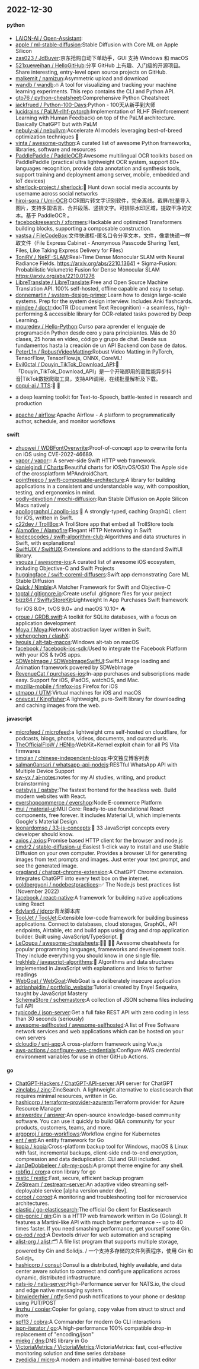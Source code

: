 ## 2022-12-30

#### python
* [LAION-AI / Open-Assistant](https://github.com/LAION-AI/Open-Assistant):
* [apple / ml-stable-diffusion](https://github.com/apple/ml-stable-diffusion):Stable Diffusion with Core ML on Apple Silicon
* [zas023 / JdBuyer](https://github.com/zas023/JdBuyer):京东抢购自动下单助手，GUI 支持 Windows 和 macOS
* [521xueweihan / HelloGitHub](https://github.com/521xueweihan/HelloGitHub):分享 GitHub 上有趣、入门级的开源项目。Share interesting, entry-level open source projects on GitHub.
* [malkemit / namizun](https://github.com/malkemit/namizun):Asymmetric upload and download
* [wandb / wandb](https://github.com/wandb/wandb):🔥
A tool for visualizing and tracking your machine learning experiments. This repo contains the CLI and Python API.
* [gto76 / python-cheatsheet](https://github.com/gto76/python-cheatsheet):Comprehensive Python Cheatsheet
* [jackfrued / Python-100-Days](https://github.com/jackfrued/Python-100-Days):Python - 100天从新手到大师
* [lucidrains / PaLM-rlhf-pytorch](https://github.com/lucidrains/PaLM-rlhf-pytorch):Implementation of RLHF (Reinforcement Learning with Human Feedback) on top of the PaLM architecture. Basically ChatGPT but with PaLM
* [nebuly-ai / nebullvm](https://github.com/nebuly-ai/nebullvm):Accelerate AI models leveraging best-of-breed optimization techniques
🚀
* [vinta / awesome-python](https://github.com/vinta/awesome-python):A curated list of awesome Python frameworks, libraries, software and resources
* [PaddlePaddle / PaddleOCR](https://github.com/PaddlePaddle/PaddleOCR):Awesome multilingual OCR toolkits based on PaddlePaddle (practical ultra lightweight OCR system, support 80+ languages recognition, provide data annotation and synthesis tools, support training and deployment among server, mobile, embedded and IoT devices)
* [sherlock-project / sherlock](https://github.com/sherlock-project/sherlock):🔎
Hunt down social media accounts by username across social networks
* [hiroi-sora / Umi-OCR](https://github.com/hiroi-sora/Umi-OCR):OCR图片转文字识别软件，完全离线。截屏/批量导入图片，支持多国语言、合并段落、竖排文字。可排除水印区域，提取干净的文本。基于 PaddleOCR 。
* [facebookresearch / xformers](https://github.com/facebookresearch/xformers):Hackable and optimized Transformers building blocks, supporting a composable construction.
* [vastsa / FileCodeBox](https://github.com/vastsa/FileCodeBox):文件快递柜-匿名口令分享文本，文件，像拿快递一样取文件（File Express Cabinet - Anonymous Passcode Sharing Text, Files, Like Taking Express Delivery for Files）
* [ToniRV / NeRF-SLAM](https://github.com/ToniRV/NeRF-SLAM):Real-Time Dense Monocular SLAM with Neural Radiance Fields. https://arxiv.org/abs/2210.13641 + Sigma-Fusion: Probabilistic Volumetric Fusion for Dense Monocular SLAM https://arxiv.org/abs/2210.01276
* [LibreTranslate / LibreTranslate](https://github.com/LibreTranslate/LibreTranslate):Free and Open Source Machine Translation API. 100% self-hosted, offline capable and easy to setup.
* [donnemartin / system-design-primer](https://github.com/donnemartin/system-design-primer):Learn how to design large-scale systems. Prep for the system design interview. Includes Anki flashcards.
* [mindee / doctr](https://github.com/mindee/doctr):docTR (Document Text Recognition) - a seamless, high-performing & accessible library for OCR-related tasks powered by Deep Learning.
* [mouredev / Hello-Python](https://github.com/mouredev/Hello-Python):Curso para aprender el lenguaje de programación Python desde cero y para principiantes. Más de 30 clases, 25 horas en vídeo, código y grupo de chat. Desde sus fundamentos hasta la creación de un API Backend con base de datos.
* [PeterL1n / RobustVideoMatting](https://github.com/PeterL1n/RobustVideoMatting):Robust Video Matting in PyTorch, TensorFlow, TensorFlow.js, ONNX, CoreML!
* [Evil0ctal / Douyin_TikTok_Download_API](https://github.com/Evil0ctal/Douyin_TikTok_Download_API):🚀
「Douyin_TikTok_Download_API」是一个开箱即用的高性能异步抖音|TikTok数据爬取工具，支持API调用，在线批量解析及下载。
* [coqui-ai / TTS](https://github.com/coqui-ai/TTS):🐸
💬
- a deep learning toolkit for Text-to-Speech, battle-tested in research and production
* [apache / airflow](https://github.com/apache/airflow):Apache Airflow - A platform to programmatically author, schedule, and monitor workflows

#### swift
* [zhuowei / WDBFontOverwrite](https://github.com/zhuowei/WDBFontOverwrite):Proof-of-concept app to overwrite fonts on iOS using CVE-2022-46689.
* [vapor / vapor](https://github.com/vapor/vapor):💧
A server-side Swift HTTP web framework.
* [danielgindi / Charts](https://github.com/danielgindi/Charts):Beautiful charts for iOS/tvOS/OSX! The Apple side of the crossplatform MPAndroidChart.
* [pointfreeco / swift-composable-architecture](https://github.com/pointfreeco/swift-composable-architecture):A library for building applications in a consistent and understandable way, with composition, testing, and ergonomics in mind.
* [godly-devotion / mochi-diffusion](https://github.com/godly-devotion/mochi-diffusion):Run Stable Diffusion on Apple Silicon Macs natively
* [apollographql / apollo-ios](https://github.com/apollographql/apollo-ios):📱
A strongly-typed, caching GraphQL client for iOS, written in Swift.
* [c22dev / TrollBox](https://github.com/c22dev/TrollBox):A TrollStore app that embed all TrollStore tools
* [Alamofire / Alamofire](https://github.com/Alamofire/Alamofire):Elegant HTTP Networking in Swift
* [kodecocodes / swift-algorithm-club](https://github.com/kodecocodes/swift-algorithm-club):Algorithms and data structures in Swift, with explanations!
* [SwiftUIX / SwiftUIX](https://github.com/SwiftUIX/SwiftUIX):Extensions and additions to the standard SwiftUI library.
* [vsouza / awesome-ios](https://github.com/vsouza/awesome-ios):A curated list of awesome iOS ecosystem, including Objective-C and Swift Projects
* [huggingface / swift-coreml-diffusers](https://github.com/huggingface/swift-coreml-diffusers):Swift app demonstrating Core ML Stable Diffusion
* [Quick / Nimble](https://github.com/Quick/Nimble):A Matcher Framework for Swift and Objective-C
* [toptal / gitignore.io](https://github.com/toptal/gitignore.io):Create useful .gitignore files for your project
* [bizz84 / SwiftyStoreKit](https://github.com/bizz84/SwiftyStoreKit):Lightweight In App Purchases Swift framework for iOS 8.0+, tvOS 9.0+ and macOS 10.10+
⛺
* [groue / GRDB.swift](https://github.com/groue/GRDB.swift):A toolkit for SQLite databases, with a focus on application development
* [Moya / Moya](https://github.com/Moya/Moya):Network abstraction layer written in Swift.
* [yichengchen / clashX](https://github.com/yichengchen/clashX):
* [lwouis / alt-tab-macos](https://github.com/lwouis/alt-tab-macos):Windows alt-tab on macOS
* [facebook / facebook-ios-sdk](https://github.com/facebook/facebook-ios-sdk):Used to integrate the Facebook Platform with your iOS & tvOS apps.
* [SDWebImage / SDWebImageSwiftUI](https://github.com/SDWebImage/SDWebImageSwiftUI):SwiftUI Image loading and Animation framework powered by SDWebImage
* [RevenueCat / purchases-ios](https://github.com/RevenueCat/purchases-ios):In-app purchases and subscriptions made easy. Support for iOS, iPadOS, watchOS, and Mac.
* [mozilla-mobile / firefox-ios](https://github.com/mozilla-mobile/firefox-ios):Firefox for iOS
* [utmapp / UTM](https://github.com/utmapp/UTM):Virtual machines for iOS and macOS
* [onevcat / Kingfisher](https://github.com/onevcat/Kingfisher):A lightweight, pure-Swift library for downloading and caching images from the web.

#### javascript
* [microfeed / microfeed](https://github.com/microfeed/microfeed):a lightweight cms self-hosted on cloudflare, for podcasts, blogs, photos, videos, documents, and curated urls.
* [TheOfficialFloW / HENlo](https://github.com/TheOfficialFloW/HENlo):WebKit+Kernel exploit chain for all PS Vita firmwares
* [timqian / chinese-independent-blogs](https://github.com/timqian/chinese-independent-blogs):中文独立博客列表
* [salman0ansari / whatsapp-api-nodejs](https://github.com/salman0ansari/whatsapp-api-nodejs):RESTful WhatsApp API with Multiple Device Support
* [sw-yx / ai-notes](https://github.com/sw-yx/ai-notes):notes for my AI studies, writing, and product brainstorming
* [gatsbyjs / gatsby](https://github.com/gatsbyjs/gatsby):The fastest frontend for the headless web. Build modern websites with React.
* [evershopcommerce / evershop](https://github.com/evershopcommerce/evershop):Node E-commerce Platform
* [mui / material-ui](https://github.com/mui/material-ui):MUI Core: Ready-to-use foundational React components, free forever. It includes Material UI, which implements Google's Material Design.
* [leonardomso / 33-js-concepts](https://github.com/leonardomso/33-js-concepts):📜
33 JavaScript concepts every developer should know.
* [axios / axios](https://github.com/axios/axios):Promise based HTTP client for the browser and node.js
* [cmdr2 / stable-diffusion-ui](https://github.com/cmdr2/stable-diffusion-ui):Easiest 1-click way to install and use Stable Diffusion on your own computer. Provides a browser UI for generating images from text prompts and images. Just enter your text prompt, and see the generated image.
* [gragland / chatgpt-chrome-extension](https://github.com/gragland/chatgpt-chrome-extension):A ChatGPT Chrome extension. Integrates ChatGPT into every text box on the internet.
* [goldbergyoni / nodebestpractices](https://github.com/goldbergyoni/nodebestpractices):✅
The Node.js best practices list (November 2022)
* [facebook / react-native](https://github.com/facebook/react-native):A framework for building native applications using React
* [6dylan6 / jdpro](https://github.com/6dylan6/jdpro):青龙脚本库
* [ToolJet / ToolJet](https://github.com/ToolJet/ToolJet):Extensible low-code framework for building business applications. Connect to databases, cloud storages, GraphQL, API endpoints, Airtable, etc and build apps using drag and drop application builder. Built using JavaScript/TypeScript.
🚀
* [LeCoupa / awesome-cheatsheets](https://github.com/LeCoupa/awesome-cheatsheets):👩‍💻
👨‍💻
Awesome cheatsheets for popular programming languages, frameworks and development tools. They include everything you should know in one single file.
* [trekhleb / javascript-algorithms](https://github.com/trekhleb/javascript-algorithms):📝
Algorithms and data structures implemented in JavaScript with explanations and links to further readings
* [WebGoat / WebGoat](https://github.com/WebGoat/WebGoat):WebGoat is a deliberately insecure application
* [adrianhajdin / portfolio_website](https://github.com/adrianhajdin/portfolio_website):Tutorial created by Enyel Sequeira, taught by JavaScript Mastery
* [SchemaStore / schemastore](https://github.com/SchemaStore/schemastore):A collection of JSON schema files including full API
* [typicode / json-server](https://github.com/typicode/json-server):Get a full fake REST API with zero coding in less than 30 seconds (seriously)
* [awesome-selfhosted / awesome-selfhosted](https://github.com/awesome-selfhosted/awesome-selfhosted):A list of Free Software network services and web applications which can be hosted on your own servers
* [dcloudio / uni-app](https://github.com/dcloudio/uni-app):A cross-platform framework using Vue.js
* [aws-actions / configure-aws-credentials](https://github.com/aws-actions/configure-aws-credentials):Configure AWS credential environment variables for use in other GitHub Actions.

#### go
* [ChatGPT-Hackers / ChatGPT-API-server](https://github.com/ChatGPT-Hackers/ChatGPT-API-server):API server for ChatGPT
* [zinclabs / zinc](https://github.com/zinclabs/zinc):ZincSearch. A lightweight alternative to elasticsearch that requires minimal resources, written in Go.
* [hashicorp / terraform-provider-azurerm](https://github.com/hashicorp/terraform-provider-azurerm):Terraform provider for Azure Resource Manager
* [answerdev / answer](https://github.com/answerdev/answer):An open-source knowledge-based community software. You can use it quickly to build Q&A community for your products, customers, teams, and more.
* [argoproj / argo-workflows](https://github.com/argoproj/argo-workflows):Workflow engine for Kubernetes
* [ent / ent](https://github.com/ent/ent):An entity framework for Go
* [kopia / kopia](https://github.com/kopia/kopia):Cross-platform backup tool for Windows, macOS & Linux with fast, incremental backups, client-side end-to-end encryption, compression and data deduplication. CLI and GUI included.
* [JanDeDobbeleer / oh-my-posh](https://github.com/JanDeDobbeleer/oh-my-posh):A prompt theme engine for any shell.
* [robfig / cron](https://github.com/robfig/cron):a cron library for go
* [restic / restic](https://github.com/restic/restic):Fast, secure, efficient backup program
* [ZeStream / zestream-server](https://github.com/ZeStream/zestream-server):An adaptive video streaming self-deployable service [alpha version under dev].
* [coroot / coroot](https://github.com/coroot/coroot):A monitoring and troubleshooting tool for microservice architectures.
* [elastic / go-elasticsearch](https://github.com/elastic/go-elasticsearch):The official Go client for Elasticsearch
* [gin-gonic / gin](https://github.com/gin-gonic/gin):Gin is a HTTP web framework written in Go (Golang). It features a Martini-like API with much better performance -- up to 40 times faster. If you need smashing performance, get yourself some Gin.
* [go-rod / rod](https://github.com/go-rod/rod):A Devtools driver for web automation and scraping
* [alist-org / alist](https://github.com/alist-org/alist):🗂️
A file list program that supports multiple storage, powered by Gin and Solidjs. / 一个支持多存储的文件列表程序，使用 Gin 和 Solidjs。
* [hashicorp / consul](https://github.com/hashicorp/consul):Consul is a distributed, highly available, and data center aware solution to connect and configure applications across dynamic, distributed infrastructure.
* [nats-io / nats-server](https://github.com/nats-io/nats-server):High-Performance server for NATS.io, the cloud and edge native messaging system.
* [binwiederhier / ntfy](https://github.com/binwiederhier/ntfy):Send push notifications to your phone or desktop using PUT/POST
* [jinzhu / copier](https://github.com/jinzhu/copier):Copier for golang, copy value from struct to struct and more
* [spf13 / cobra](https://github.com/spf13/cobra):A Commander for modern Go CLI interactions
* [json-iterator / go](https://github.com/json-iterator/go):A high-performance 100% compatible drop-in replacement of "encoding/json"
* [miekg / dns](https://github.com/miekg/dns):DNS library in Go
* [VictoriaMetrics / VictoriaMetrics](https://github.com/VictoriaMetrics/VictoriaMetrics):VictoriaMetrics: fast, cost-effective monitoring solution and time series database
* [zyedidia / micro](https://github.com/zyedidia/micro):A modern and intuitive terminal-based text editor
